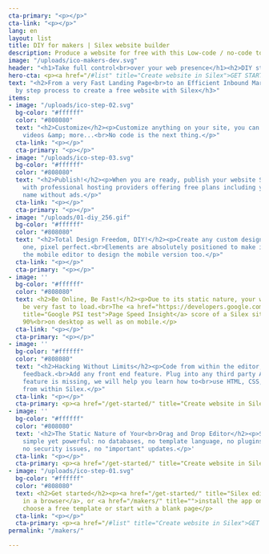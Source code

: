 ```yaml
---
cta-primary: "<p></p>"
cta-link: "<p></p>"
lang: en
layout: list
title: DIY for makers | Silex website builder
description: Produce a website for free with this Low-code / no-code tool for Makers
image: "/uploads/ico-makers-dev.svg"
header: "<h1>Take full control<br>over your web presence</h1><h2>DIY style!</h2>"
hero-cta: <p><a href="/#list" title="Create website in Silex">GET STARTED!</a></p>
text: "<h2>From a very Fast Landing Page<br>to an Efficient Inbound Marketing Website</h2><h3>Step
  by step process to create a free website with Silex</h3>"
items:
- image: "/uploads/ico-step-02.svg"
  bg-color: "#ffffff"
  color: "#808080"
  text: "<h2>Customize</h2><p>Customize anything on your site, you can add text, images,
    videos &amp; more...<br>No code is the next thing.</p>"
  cta-link: "<p></p>"
  cta-primary: "<p></p>"
- image: "/uploads/ico-step-03.svg"
  bg-color: "#ffffff"
  color: "#808080"
  text: "<h2>Publish!</h2><p>When you are ready, publish your website Silex integrates
    with professional hosting providers offering free plans including your own domain
    name without ads.</p>"
  cta-link: "<p></p>"
  cta-primary: "<p></p>"
- image: "/uploads/01-diy_256.gif"
  bg-color: "#ffffff"
  color: "#808080"
  text: "<h2>Total Design Freedom, DIY!</h2><p>Create any custom design, or clone
    one, pixel perfect.<br>Elements are absolutely positioned to make it feel natural.<br>Use
    the mobile editor to design the mobile version too.</p>"
  cta-link: "<p></p>"
  cta-primary: "<p></p>"
- image: ''
  bg-color: "#ffffff"
  color: "#808080"
  text: <h2>Be Online, Be Fast!</h2><p>Due to its static nature, your website will
    be very fast to load.<br>The <a href="https://developers.google.com/speed/pagespeed/insights/"
    title="Google PSI test">Page Speed Insight</a> score of a Silex site is at least
    90%<br>on desktop as well as on mobile.</p>
  cta-link: "<p></p>"
  cta-primary: "<p></p>"
- image: ''
  bg-color: "#ffffff"
  color: "#808080"
  text: "<h2>Hacking Without Limits</h2><p>Code from within the editor, with immediate
    feedback.<br>Add any front end feature. Plug into any third party API.<br>If a
    feature is missing, we will help you learn how to<br>use HTML, CSS, Javascript
    from within Silex.</p>"
  cta-link: "<p></p>"
  cta-primary: <p><a href="/get-started/" title="Create website in Silex">GET STARTED!</a></p>
- image: ''
  bg-color: "#ffffff"
  color: "#808080"
  text: '<h2>The Static Nature of Your<br>Drag and Drop Editor</h2><p>Silex is extremely
    simple yet powerful: no databases, no template language, no plugins.<br>This means
    no security issues, no "important" updates.</p>'
  cta-link: "<p></p>"
  cta-primary: <p><a href="/get-started/" title="Create website in Silex">GET STARTED!</a></p>
- image: "/uploads/ico-step-01.svg"
  bg-color: "#ffffff"
  color: "#808080"
  text: <h2>Get started</h2><p><a href="/get-started/" title="Silex editor">Open Silex
    in a browser</a>, or <a href="/makers/" title="">install the app on your computer</a>,
    choose a free template or start with a blank page</p>
  cta-link: "<p></p>"
  cta-primary: <p><a href="/#list" title="Create website in Silex">GET STARTED!</a></p>
permalink: "/makers/"

---
```

